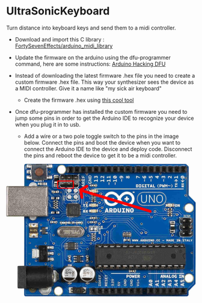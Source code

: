 # UltraSonicKeyboard

Turn distance into keyboard keys and send them to a midi controller.

* Download and import this C library : [FortySevenEffects/arduino_midi_library](https://github.com/FortySevenEffects/arduino_midi_library)

* Update the firmware on the arduino using the dfu-programmer command, here are some instructions: [Arduino Hacking DFU](https://www.arduino.cc/en/Hacking/DFUProgramming8U2)

* Instead of downloading the latest firmware .hex file you need to create a custom firmware .hex file.
This way your synthesizer sees the device as a MIDI controller.  Give it a name like "my sick air keyboard"

  - Create the firmware .hex using [this cool tool](https://moco-lufa-web-client.herokuapp.com/?fbclid=IwAR1aLxlGCeSg2yJhYIAy8dNwltufS-fH8UXQbumNyp7JzTfJLPoeURhBZwM#/)

* Once dfu-programmer has installed the custom firmware you need to jump some pins in order to get the Arduino IDE to recognize your device when you plug it in to usb.

  - Add a wire or a two pole toggle switch to the pins in the image below.  Connect the pins and boot the device when you want to connect the Arduino IDE to the device and deploy code.  Disconnect the pins and reboot the device to get it to be a midi controller.


![Image of Jumper Pins](https://raw.githubusercontent.com/ElliotTheGreek/UltraSonicKeyboard/master/ArduinoMidiPins.png)
